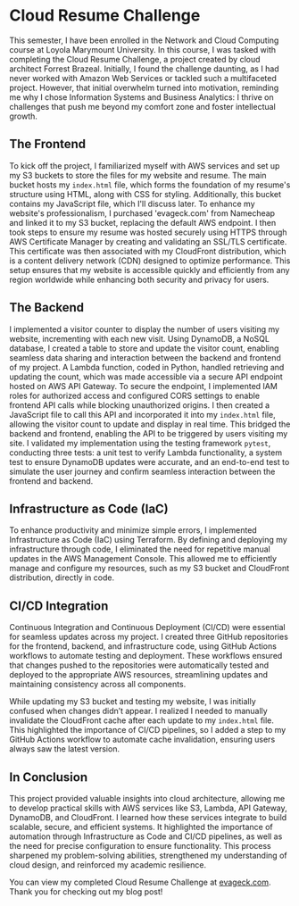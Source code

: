 # Cloud Resume Challenge

This semester, I have been enrolled in the Network and Cloud Computing course at Loyola Marymount University. In this course, I was tasked with completing the Cloud Resume Challenge, a project created by cloud architect Forrest Brazeal. Initially, I found the challenge daunting, as I had never worked with Amazon Web Services or tackled such a multifaceted project. However, that initial overwhelm turned into motivation, reminding me why I chose Information Systems and Business Analytics: I thrive on challenges that push me beyond my comfort zone and foster intellectual growth.

## The Frontend
To kick off the project, I familiarized myself with AWS services and set up my S3 buckets to store the files for my website and resume. The main bucket hosts my `index.html` file, which forms the foundation of my resume's structure using HTML, along with CSS for styling. Additionally, this bucket contains my JavaScript file, which I'll discuss later. To enhance my website's professionalism, I purchased 'evageck.com' from Namecheap and linked it to my S3 bucket, replacing the default AWS endpoint. I then took steps to ensure my resume was hosted securely using HTTPS through AWS Certificate Manager by creating and validating an SSL/TLS certificate. This certificate was then associated with my CloudFront distribution, which is a content delivery network (CDN) designed to optimize performance. This setup ensures that my website is accessible quickly and efficiently from any region worldwide while enhancing both security and privacy for users.

## The Backend
I implemented a visitor counter to display the number of users visiting my website, incrementing with each new visit. Using DynamoDB, a NoSQL database, I created a table to store and update the visitor count, enabling seamless data sharing and interaction between the backend and frontend of my project. A Lambda function, coded in Python, handled retrieving and updating the count, which was made accessible via a secure API endpoint hosted on AWS API Gateway. To secure the endpoint, I implemented IAM roles for authorized access and configured CORS settings to enable frontend API calls while blocking unauthorized origins. I then created a JavaScript file to call this API and incorporated it into my `index.html` file, allowing the visitor count to update and display in real time. This bridged the backend and frontend, enabling the API to be triggered by users visiting my site. I validated my implementation using the testing framework `pytest`, conducting three tests: a unit test to verify Lambda functionality, a system test to ensure DynamoDB updates were accurate, and an end-to-end test to simulate the user journey and confirm seamless interaction between the frontend and backend.

## Infrastructure as Code (IaC)
To enhance productivity and minimize simple errors, I implemented Infrastructure as Code (IaC) using Terraform. By defining and deploying my infrastructure through code, I eliminated the need for repetitive manual updates in the AWS Management Console. This allowed me to efficiently manage and configure my resources, such as my S3 bucket and CloudFront distribution, directly in code.

## CI/CD Integration
Continuous Integration and Continuous Deployment (CI/CD) were essential for seamless updates across my project. I created three GitHub repositories for the frontend, backend, and infrastructure code, using GitHub Actions workflows to automate testing and deployment. These workflows ensured that changes pushed to the repositories were automatically tested and deployed to the appropriate AWS resources, streamlining updates and maintaining consistency across all components.  

While updating my S3 bucket and testing my website, I was initially confused when changes didn’t appear. I realized I needed to manually invalidate the CloudFront cache after each update to my `index.html` file. This highlighted the importance of CI/CD pipelines, so I added a step to my GitHub Actions workflow to automate cache invalidation, ensuring users always saw the latest version.

## In Conclusion
This project provided valuable insights into cloud architecture, allowing me to develop practical skills with AWS services like S3, Lambda, API Gateway, DynamoDB, and CloudFront. I learned how these services integrate to build scalable, secure, and efficient systems. It highlighted the importance of automation through Infrastructure as Code and CI/CD pipelines, as well as the need for precise configuration to ensure functionality. This process sharpened my problem-solving abilities, strengthened my understanding of cloud design, and reinforced my academic resilience.  

You can view my completed Cloud Resume Challenge at [evageck.com](https://evageck.com). Thank you for checking out my blog post!
